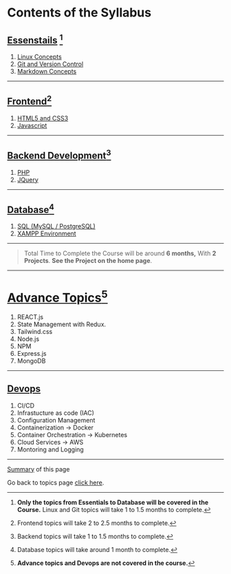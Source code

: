 # Contents of the Syllabus

## [Essenstails](#) [^1]
[^1]: **Only the topics from Essentials to Database will be covered in the Course.** Linux and Git topics will take 1 to 1.5 months to complete.

1.  [Linux Concepts](Linux_Basics/LinuxBasics.md)
2.  [Git and Version Control](Git_Github/GitContent.md)
3.  [Markdown Concepts](Git_Github/Markdown.md)

---

##  [Frontend](Frontend/Frontend.md)[^3]
[^3]: Frontend topics will take 2 to 2.5 months to complete.

1.  [HTML5 and CSS3](Frontend/HtmlIntro.md)
2.  [Javascript](JavaScript.md)

---

## [Backend Development](#)[^4]
[^4]: Backend topics will take 1 to 1.5 months to complete.

1. [PHP](PHP.md)
2. [JQuery](#)

---

## [Database]()[^5]
[^5]: Database topics will take around 1 month to complete.

1.  [SQL (MySQL / PostgreSQL)](SQL.md)
2.  [XAMPP Environment](#)

---

> Total Time to Complete the Course will be around **6 months,**
>With **2** **Projects**. **See the Project on the home page**.

---

# [Advance Topics](#)[^6]
[^6]: **Advance topics and Devops are not covered in the course.**

1.  REACT.js
2.  State Management with Redux.
3.  Tailwind.css
4. Node.js
5. NPM
6. Express.js
7. MongoDB

---

## [Devops](Linux_Basics/Devops.md)

1. CI/CD
2. Infrastucture as code (IAC)
3. Configuration Management
4. Containerization -> Docker
5. Container Orchestration -> Kubernetes
6. Cloud Services -> AWS
7. Montoring and Logging

---

[Summary](Linux_Basics/Summary.md) of this page


Go back to topics page [click here](https://sumit7739.github.io/Webdev/).
